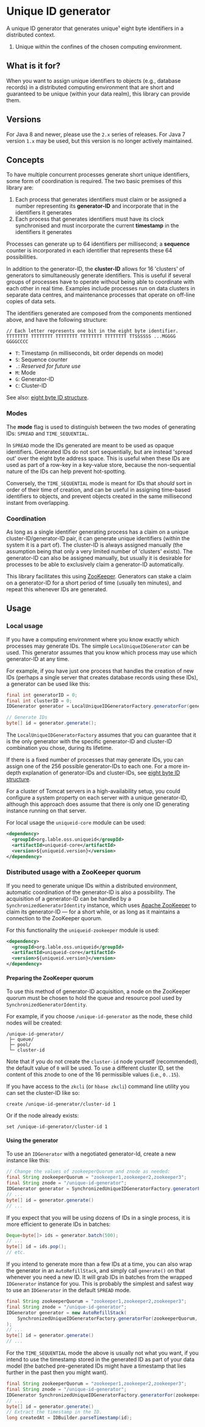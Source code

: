Unique ID generator
===================

A unique ID generator that generates unique¹ eight byte identifiers in a distributed context.

1. Unique within the confines of the chosen computing environment.

## What is it for?

When you want to assign unique identifiers to objects (e.g., database records) in a
distributed computing environment that are short and guaranteed to be unique (within your
data realm), this library can provide them.

## Versions

For Java 8 and newer, please use the `2.x` series of releases. For Java 7 version `1.x` may be
used, but this version is no longer actively maintained.

## Concepts

To have multiple concurrent processes generate short unique identifiers, some form of
coordination is required. The two basic premises of this library are:

1. Each process that generates identifiers must claim or be assigned a number representing
   its **generator-ID** and incorporate that in the identifiers it generates
2. Each process that generates identifiers must have its clock synchronised and must
   incorporate the current **timestamp** in the identifiers it generates

Processes can generate up to 64 identifiers per millisecond; a **sequence** counter
is incorporated in each identifier that represents these 64 possibilities.

In addition to the generator-ID, the **cluster-ID** allows for 16 'clusters' of generators to
simultaneously generate identifiers. This is useful if several groups of processes have to
operate without being able to coordinate with each other in real time. Examples include
processes run on data clusters in separate data centres, and maintenance processes that
operate on off-line copies of data sets.

The identifiers generated are composed from the components mentioned above, and have
the following structure:

```
// Each letter represents one bit in the eight byte identifier.
TTTTTTTT TTTTTTTT TTTTTTTT TTTTTTTT TTTTTTTT TTSSSSSS ...MGGGG GGGGCCCC
```

 * `T`: Timestamp (in milliseconds, bit order depends on mode)
 * `S`: Sequence counter
 * `.`: *Reserved for future use*
 * `M`: Mode
 * `G`: Generator-ID
 * `C`: Cluster-ID

See also: [eight byte ID structure](doc/eight-byte-id-structure.md).

### Modes

The **mode** flag is used to distinguish between the two modes of generating IDs: `SPREAD`
and `TIME_SEQUENTIAL`.

In `SPREAD` mode the IDs generated are meant to be used as opaque identifiers. Generated
IDs do not sort sequentially, but are instead 'spread out' over the eight byte address space.
This is useful when these IDs are used as part of a row-key in a key-value store, because the
non-sequential nature of the IDs can help prevent hot-spotting.

Conversely, the `TIME_SEQUENTIAL` mode is meant for IDs that *should* sort in order of their
time of creation, and can be useful in assigning time-based identifiers to objects, and prevent
objects created in the same millisecond instant from overlapping.

### Coordination

As long as a single identifier generating process has a claim on a unique
cluster-ID/generator-ID pair, it can generate unique identifiers (within the system it is a
part of). The cluster-ID is always assigned manually (the assumption being that only a very
limited number of 'clusters' exists). The generator-ID can also be assigned manually, but
usually it is desirable for processes to be able to exclusively claim a generator-ID
automatically.

This library facilitates this using [ZooKeeper](http://zookeeper.apache.org/).
Generators can stake a claim on a generator-ID for a short period of time (usually ten
minutes), and repeat this whenever IDs are generated.

## Usage

### Local usage

If you have a computing environment where you know exactly which processes may generate IDs.
The simple `LocalUniqueIDGenerator` can be used. This generator assumes that you know which
process may use which generator-ID at any time.

For example, if you have just one process that handles the creation of new IDs (perhaps a
single server that creates database records using these IDs), a generator can be used like
this:

```java
final int generatorID = 0;
final int clusterID = 0;
IDGenerator generator = LocalUniqueIDGeneratorFactory.generatorFor(generatorID, clusterID, Mode.SPREAD);

// Generate IDs
byte[] id = generator.generate();
```

The `LocalUniqueIDGeneratorFactory` assumes that you can guarantee that it is the only
generator with the specific generator-ID and cluster-ID combination you chose, during its
lifetime.

If there is a fixed number of processes that may generate IDs, you can assign one of the
256 possible generator-IDs to each one. For a more in-depth explanation of generator-IDs
and cluster-IDs, see [eight byte ID structure](doc/eight-byte-id-structure.md).

For a cluster of Tomcat servers in a high-availability setup, you could configure a system
property on each server with a unique generator-ID, although this approach does assume that
there is only one ID generating instance running on that server.

For local usage the `uniqueid-core` module can be used:

```xml
<dependency>
  <groupId>org.lable.oss.uniqueid</groupId>
  <artifactId>uniqueid-core</artifactId>
  <version>${uniqueid.version}</version>
</dependency>
```

### Distributed usage with a ZooKeeper quorum

If you need to generate unique IDs within a distributed environment, automatic coordination of
the generator-ID is also a possibility. The acquisition of a generator-ID can be handled by a
`SynchronizedGeneratorIdentity` instance, which uses
[Apache ZooKeeper](http://zookeeper.apache.org/) to claim its generator-ID — for a short while,
or as long as it maintains a connection to the ZooKeeper quorum.

For this functionality the `uniqueid-zookeeper` module is used:

```xml
<dependency>
  <groupId>org.lable.oss.uniqueid</groupId>
  <artifactId>uniqueid-core</artifactId>
  <version>${uniqueid.version}</version>
</dependency>
```

#### Preparing the ZooKeeper quorum

To use this method of generator-ID acquisition, a node on the ZooKeeper quorum must
be chosen to hold the queue and resource pool used by `SynchronizedGeneratorIdentity`.

For example, if you choose `/unique-id-generator` as the node, these child nodes will be
created:

```
/unique-id-generator/
 ├─ queue/
 ├─ pool/
 └─ cluster-id
```

Note that if you do not create the `cluster-id` node yourself (recommended), the default
value of `0` will be used. To use a different cluster ID, set the content of this znode to
one of the 16 permissible values (i.e., `0..15`).

If you have access to the `zkcli` (or `hbase zkcli`) command line utility you can set the
cluster-ID like so:

```
create /unique-id-generator/cluster-id 1
```

Or if the node already exists:

```
set /unique-id-generator/cluster-id 1
```

#### Using the generator

To use an `IDGenerator` with a negotiated generator-Id, create a new instance like this:

```java
// Change the values of zookeeperQuorum and znode as needed:
final String zookeeperQuorum = "zookeeper1,zookeeper2,zookeeper3";
final String znode = "/unique-id-generator";
IDGenerator generator = SynchronizedUniqueIDGeneratorFactory.generatorFor(zookeeperQuorum, znode, Mode.SPREAD);
// ...
byte[] id = generator.generate()
// ...
```

If you expect that you will be using dozens of IDs in a single process, it is more
efficient to generate IDs in batches:

```java
Deque<byte[]> ids = generator.batch(500);
// ...
byte[] id = ids.pop();
// etc.
```

If you intend to generate more than a few IDs at a time, you can also wrap the generator in
an `AutoRefillStack`, and simply call `generate()` on that whenever you need a new ID.
It will grab IDs in batches from the wrapped `IDGenerator` instance for you. This is
probably the simplest and safest way to use an `IDGenerator` in the default `SPREAD` mode.

```java
final String zookeeperQuorum = "zookeeper1,zookeeper2,zookeeper3";
final String znode = "/unique-id-generator";
IDGenerator generator = new AutoRefillStack(
    SynchronizedUniqueIDGeneratorFactory.generatorFor(zookeeperQuorum, znode, Mode.SPREAD)
);
// ...
byte[] id = generator.generate()
// ...
```

For the `TIME_SEQUENTIAL` mode the above is usually not what you want, if you intend to use
the timestamp stored in the generated ID as part of your data model (the batched pre-generated
IDs might have a timestamp that lies further in the past then you might want).

```java
final String zookeeperQuorum = "zookeeper1,zookeeper2,zookeeper3";
final String znode = "/unique-id-generator";
IDGenerator SynchronizedUniqueIDGeneratorFactory.generatorFor(zookeeperQuorum, znode, Mode.TIME_SEQUENTIAL);
// ...
byte[] id = generator.generate()
// Extract the timestamp in the ID.
long createdAt = IDBuilder.parseTimestamp(id);
```
